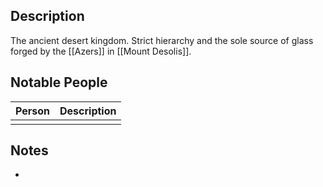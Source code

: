 ## Description
The ancient desert kingdom. Strict hierarchy and the sole source of glass forged by the [[Azers]] in [[Mount Desolis]].

## Notable People
| Person | Description |
| ------ | ----------- |
|        |             |

## Notes
* 